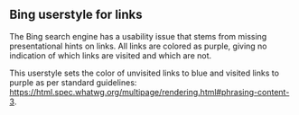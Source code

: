 ## Bing userstyle for links

The Bing search engine has a usability issue that stems from missing presentational hints on links. All links are colored as purple,
giving no indication of which links are visited and which are not.

This userstyle sets the color of unvisited links to blue and visited links to purple as per standard guidelines: https://html.spec.whatwg.org/multipage/rendering.html#phrasing-content-3.
